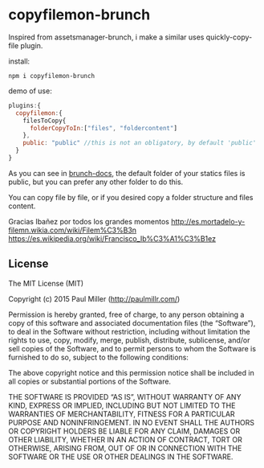 # copyfilemon-brunch

 Inspired from assetsmanager-brunch, i make a similar uses quickly-copy-file plugin.


install:
```nodejs
npm i copyfilemon-brunch
```

demo of use:
```javascript
plugins:{
  copyfilemon:{
    filesToCopy{
      folderCopyToIn:["files", "foldercontent"]
    },    
    public: "public" //this is not an obligatory, by default 'public'
  }
}
```
As you can see in [brunch-docs](https://github.com/brunch/brunch/tree/master/docs), the default folder of your statics files is public, but you can prefer any other folder to do this.


You can copy file by file, or if you desired copy a folder structure and files content.


Gracias Ibañez por todos los grandes momentos
http://es.mortadelo-y-filemn.wikia.com/wiki/Filem%C3%B3n
https://es.wikipedia.org/wiki/Francisco_Ib%C3%A1%C3%B1ez


## License

The MIT License (MIT)

Copyright (c) 2015 Paul Miller (http://paulmillr.com/)

Permission is hereby granted, free of charge, to any person obtaining a copy
of this software and associated documentation files (the “Software”), to deal
in the Software without restriction, including without limitation the rights
to use, copy, modify, merge, publish, distribute, sublicense, and/or sell
copies of the Software, and to permit persons to whom the Software is
furnished to do so, subject to the following conditions:

The above copyright notice and this permission notice shall be included in
all copies or substantial portions of the Software.

THE SOFTWARE IS PROVIDED “AS IS”, WITHOUT WARRANTY OF ANY KIND, EXPRESS OR
IMPLIED, INCLUDING BUT NOT LIMITED TO THE WARRANTIES OF MERCHANTABILITY,
FITNESS FOR A PARTICULAR PURPOSE AND NONINFRINGEMENT. IN NO EVENT SHALL THE
AUTHORS OR COPYRIGHT HOLDERS BE LIABLE FOR ANY CLAIM, DAMAGES OR OTHER
LIABILITY, WHETHER IN AN ACTION OF CONTRACT, TORT OR OTHERWISE, ARISING FROM,
OUT OF OR IN CONNECTION WITH THE SOFTWARE OR THE USE OR OTHER DEALINGS IN
THE SOFTWARE.
